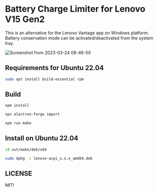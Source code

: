 # Battery Charge Limiter for Lenovo V15 Gen2
This is an alternative for the Lenovo Vantage app on Windows platform. Battery conservation mode can be activated/deactivated from the system tray.

![Screenshot from 2023-03-24 08-46-50](https://user-images.githubusercontent.com/104576153/227435554-895404ea-ecb0-4a17-825b-fcd7d783f782.png)


## Requirements for Ubuntu 22.04
```bash
sudo apt install build-essential rpm
```

## Build
```bash
npm install
```
```bash
npx electron-forge import
```
```bash
npm run make
```

## Install on Ubuntu 22.04

```bash
cd out/make/deb/x64
```
```bash
sudo dpkg -i lenovo-acpi_x.x.x_amd64.deb
```

## LICENSE
MIT!
